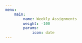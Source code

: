 ```yaml
---
menu:
    main:
        name: Weekly Assignments
        weight: -100
        params:
            icon: date
---
```




















































































